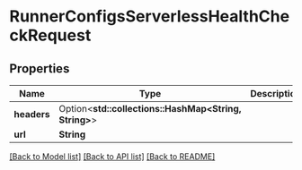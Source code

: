 # RunnerConfigsServerlessHealthCheckRequest

## Properties

Name | Type | Description | Notes
------------ | ------------- | ------------- | -------------
**headers** | Option<**std::collections::HashMap<String, String>**> |  | [optional]
**url** | **String** |  | 

[[Back to Model list]](../README.md#documentation-for-models) [[Back to API list]](../README.md#documentation-for-api-endpoints) [[Back to README]](../README.md)


